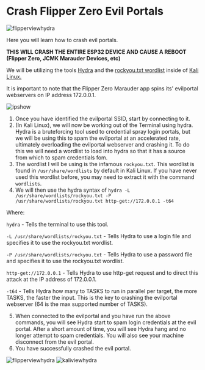 # Crash Flipper Zero Evil Portals

![flipperviewhydra](https://github.com/user-attachments/assets/da556092-f7fd-4c43-b9ac-af14157eb67a)

Here you will learn how to crash evil portals.

**THIS WILL CRASH THE ENTIRE ESP32 DEVICE AND CAUSE A REBOOT (Flipper Zero, JCMK Marauder Devices, etc)**

We will be utilizing the tools [Hydra](https://www.kali.org/tools/hydra/) and the [rockyou.txt wordlist](https://www.kali.org/tools/wordlists/) inside of [Kali Linux.](https://www.kali.org/)

It is important to note that the Flipper Zero Marauder app spins its' evilportal webservers on IP address 172.0.0.1.

![ipshow](https://github.com/user-attachments/assets/ba581c22-69bb-4c42-a1f7-5aab4d0f9df9)

1. Once you have identified the evilportal SSID, start by connecting to it.
2. (In Kali Linux), we will now be working out of the Terminal using hydra. Hydra is a bruteforcing tool used to credential spray login portals, but we will be using this to spam the evilportal at an accelerated rate, ultimately overloading the evilportal webserver and crashing it. To do this we will need a wordlist to load into hydra so that it has a source from which to spam credentials fom.
3. The wordlist I will be using is the infamous ```rockyou.txt```. This wordlist is found in ```/usr/share/wordlists``` by default in Kali Linux. If you have never used this wordlist before, you may need to extract it with the command ```wordlists```.
4. We will then use the hydra syntax of ```hydra -L /usr/share/wordlists/rockyou.txt -P /usr/share/wordlists/rockyou.txt http-get://172.0.0.1 -t64```

Where:

```hydra``` - Tells the terminal to use this tool.

```-L /usr/share/wordlists/rockyou.txt``` - Tells Hydra to use a login file and specifies it to use the rockyou.txt wordlist.

```-P /usr/share/wordlists/rockyou.txt``` - Tells Hydra to use a password file and specifies it to use the rockyou.txt wordlist.

```http-get://172.0.0.1``` - Tells Hydra to use http-get request and to direct this attack at the IP address of 172.0.0.1.

```-t64``` - Tells Hydra how many to TASKS to run in parallel per target, the more TASKS, the faster the input. This is the key to crashing the evilportal webserver (64 is the max supported number of TASKS).

5. When connected to the evilportal and you have run the above commands, you will see Hydra start to spam login credentials at the evil portal. After a short amount of time, you will see Hydra hang and no longer attempt to spam credentials. You will also see your machine disconnect from the evil portal.
6. You have successfully crashed the evil portal.

![flipperviewhydra](https://github.com/user-attachments/assets/95490571-fd65-4666-850d-6c58af867b56)
![kaliviewhydra](https://github.com/user-attachments/assets/9cca27bc-8bde-41a1-8325-f8f325f8ff59)
